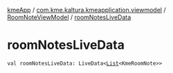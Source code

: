[kmeApp](../../index.md) / [com.kme.kaltura.kmeapplication.viewmodel](../index.md) / [RoomNoteViewModel](index.md) / [roomNotesLiveData](./room-notes-live-data.md)

# roomNotesLiveData

`val roomNotesLiveData: LiveData<`[`List`](https://kotlinlang.org/api/latest/jvm/stdlib/kotlin.collections/-list/index.html)`<KmeRoomNote>>`